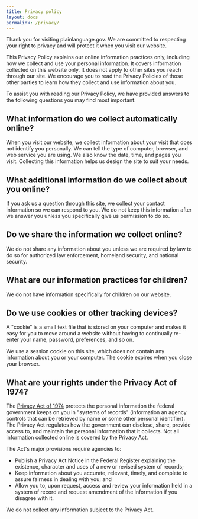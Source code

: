 ```yaml
---
title: Privacy policy
layout: docs
permalink: /privacy/
---
```


Thank you for visiting plainlanguage.gov. We are committed to respecting your right to privacy and will protect it when you visit our website.

This Privacy Policy explains our online information practices only, including how we collect and use your personal information. It covers information collected on this website only. It does not apply to other sites you reach through our site. We encourage you to read the Privacy Policies of those other parties to learn how they collect and use information about you.

To assist you with reading our Privacy Policy, we have provided answers to the following questions you may find most important:

## What information do we collect automatically online?

When you visit our website, we collect information about your visit that does not identify you personally. We can tell the type of computer, browser, and web service you are using. We also know the date, time, and pages you visit. Collecting this information helps us design the site to suit your needs.

## What additional information do we collect about you online?

If you ask us a question through this site, we collect your contact information so we can respond to you. We do not keep this information after we answer you unless you specifically give us permission to do so.

## Do we share the information we collect online?

We do not share any information about you unless we are required by law to do so for authorized law enforcement, homeland security, and national security.

## What are our information practices for children?

We do not have information specifically for children on our website.

## Do we use cookies or other tracking devices?

A "cookie" is a small text file that is stored on your computer and makes it easy for you to move around a website without having to continually re-enter your name, password, preferences, and so on.

We use a session cookie on this site, which does not contain any information about you or your computer. The cookie expires when you close your browser.

## What are your rights under the Privacy Act of 1974?

The [Privacy Act of 1974](https://www.gpo.gov/fdsys/granule/USCODE-2010-title5/USCODE-2010-title5-partI-chap5-subchapII-sec552a) protects the personal information the federal government keeps on you in "systems of records" (information an agency controls that can be retrieved by name or some other personal identifier). The Privacy Act regulates how the government can disclose, share, provide access to, and maintain the personal information that it collects. Not all information collected online is covered by the Privacy Act.

The Act's major provisions require agencies to:

- Publish a Privacy Act Notice in the Federal Register explaining the existence, character and uses of a new or revised system of records;
- Keep information about you accurate, relevant, timely, and complete to assure fairness in dealing with you; and
- Allow you to, upon request, access and review your information held in a system of record and request amendment of the information if you disagree with it.

We do not collect any information subject to the Privacy Act.
